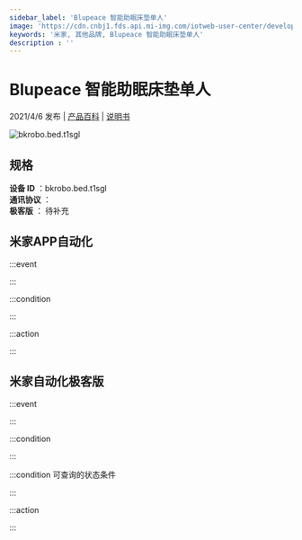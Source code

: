 ```yaml
---
sidebar_label: 'Blupeace 智能助眠床垫单人'
image: 'https://cdn.cnbj1.fds.api.mi-img.com/iotweb-user-center/developer_1679071060238WF8Z1ssx.png?GalaxyAccessKeyId=AKVGLQWBOVIRQ3XLEW&Expires=9223372036854775807&Signature=yOkEr9/K9qWYNpME8MAcdH4o0jc='
keywords: '米家, 其他品牌, Blupeace 智能助眠床垫单人'
description : ''
---
```

# Blupeace 智能助眠床垫单人

2021/4/6 发布 | [产品百科](https://home.mi.com/webapp/content/baike/product/index.html?model=bkrobo.bed.t1sgl/) | [说明书](https://home.mi.com/views/introduction.html?model=bkrobo.bed.t1sgl&region=cn)

![bkrobo.bed.t1sgl](https://cdn.cnbj1.fds.api.mi-img.com/iotweb-user-center/developer_1679071060238WF8Z1ssx.png?GalaxyAccessKeyId=AKVGLQWBOVIRQ3XLEW&Expires=9223372036854775807&Signature=yOkEr9/K9qWYNpME8MAcdH4o0jc=)

## 规格  
> 
**设备 ID** ：bkrobo.bed.t1sgl  
**通讯协议** ：  
**极客版**  ： 待补充 


## 米家APP自动化  

:::event  

:::

:::condition  

:::

:::action   

:::

## 米家自动化极客版  

:::event  

:::

:::condition  

:::

:::condition 可查询的状态条件  

:::

:::action  

:::

        
